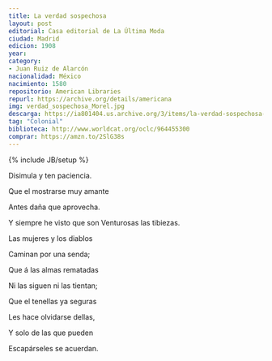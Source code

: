 ```yaml
---
title: La verdad sospechosa
layout: post
editorial: Casa editorial de La Última Moda
ciudad: Madrid
edicion: 1908 
year: 
category:
- Juan Ruiz de Alarcón
nacionalidad: México
nacimiento: 1580
repositorio: American Libraries
repurl: https://archive.org/details/americana
img: verdad_sospechosa_Morel.jpg
descarga: https://ia801404.us.archive.org/3/items/la-verdad-sospechosa-juan-ruiz-de-alarcon/La%20verdad%20sospechosa%20-%20Juan%20Ruiz%20de%20Alarc%C3%B3n.pdf
tag: "Colonial"
biblioteca: http://www.worldcat.org/oclc/964455300
comprar: https://amzn.to/2SlG38s
---
```

{% include JB/setup %}

Disimula y ten paciencia.
 
Que el mostrarse muy amante
 
Antes daña que aprovecha.
 
Y siempre he visto que son Venturosas las tibiezas. 
 
Las mujeres y los diablos
 
Caminan por una senda;
 
Que á las almas rematadas
 
Ni las siguen ni las tientan;
 
Que el tenellas ya seguras
 
Les hace olvidarse dellas,
 
Y solo de las que pueden
 
Escapárseles se acuerdan.
